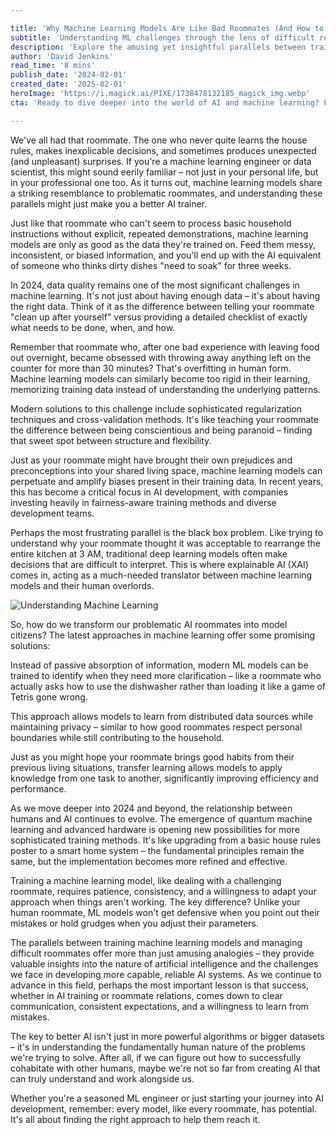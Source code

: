 ```yaml
---

title: 'Why Machine Learning Models Are Like Bad Roommates (And How to Train Them Better)'
subtitle: 'Understanding ML challenges through the lens of difficult roommate behaviors'
description: 'Explore the amusing yet insightful parallels between training machine learning models and managing difficult roommates. From data quality challenges to overfitting problems, discover how common roommate issues mirror key ML concepts and learn modern solutions for better AI development.'
author: 'David Jenkins'
read_time: '8 mins'
publish_date: '2024-02-01'
created_date: '2025-02-01'
heroImage: 'https://i.magick.ai/PIXE/1738478132185_magick_img.webp'
cta: 'Ready to dive deeper into the world of AI and machine learning? Follow us on LinkedIn for more unique perspectives and expert insights that make complex technical concepts relatable and actionable!'

---
```


We've all had that roommate. The one who never quite learns the house rules, makes inexplicable decisions, and sometimes produces unexpected (and unpleasant) surprises. If you're a machine learning engineer or data scientist, this might sound eerily familiar – not just in your personal life, but in your professional one too. As it turns out, machine learning models share a striking resemblance to problematic roommates, and understanding these parallels might just make you a better AI trainer.

Just like that roommate who can't seem to process basic household instructions without explicit, repeated demonstrations, machine learning models are only as good as the data they're trained on. Feed them messy, inconsistent, or biased information, and you'll end up with the AI equivalent of someone who thinks dirty dishes "need to soak" for three weeks.

In 2024, data quality remains one of the most significant challenges in machine learning. It's not just about having enough data – it's about having the right data. Think of it as the difference between telling your roommate "clean up after yourself" versus providing a detailed checklist of exactly what needs to be done, when, and how.

Remember that roommate who, after one bad experience with leaving food out overnight, became obsessed with throwing away anything left on the counter for more than 30 minutes? That's overfitting in human form. Machine learning models can similarly become too rigid in their learning, memorizing training data instead of understanding the underlying patterns.

Modern solutions to this challenge include sophisticated regularization techniques and cross-validation methods. It's like teaching your roommate the difference between being conscientious and being paranoid – finding that sweet spot between structure and flexibility.

Just as your roommate might have brought their own prejudices and preconceptions into your shared living space, machine learning models can perpetuate and amplify biases present in their training data. In recent years, this has become a critical focus in AI development, with companies investing heavily in fairness-aware training methods and diverse development teams.

Perhaps the most frustrating parallel is the black box problem. Like trying to understand why your roommate thought it was acceptable to rearrange the entire kitchen at 3 AM, traditional deep learning models often make decisions that are difficult to interpret. This is where explainable AI (XAI) comes in, acting as a much-needed translator between machine learning models and their human overlords.

![Understanding Machine Learning](https://i.magick.ai/PIXE/1738478132185_magick_img.webp)

So, how do we transform our problematic AI roommates into model citizens? The latest approaches in machine learning offer some promising solutions:

Instead of passive absorption of information, modern ML models can be trained to identify when they need more clarification – like a roommate who actually asks how to use the dishwasher rather than loading it like a game of Tetris gone wrong.

This approach allows models to learn from distributed data sources while maintaining privacy – similar to how good roommates respect personal boundaries while still contributing to the household.

Just as you might hope your roommate brings good habits from their previous living situations, transfer learning allows models to apply knowledge from one task to another, significantly improving efficiency and performance.

As we move deeper into 2024 and beyond, the relationship between humans and AI continues to evolve. The emergence of quantum machine learning and advanced hardware is opening new possibilities for more sophisticated training methods. It's like upgrading from a basic house rules poster to a smart home system – the fundamental principles remain the same, but the implementation becomes more refined and effective.

Training a machine learning model, like dealing with a challenging roommate, requires patience, consistency, and a willingness to adapt your approach when things aren't working. The key difference? Unlike your human roommate, ML models won't get defensive when you point out their mistakes or hold grudges when you adjust their parameters.

The parallels between training machine learning models and managing difficult roommates offer more than just amusing analogies – they provide valuable insights into the nature of artificial intelligence and the challenges we face in developing more capable, reliable AI systems. As we continue to advance in this field, perhaps the most important lesson is that success, whether in AI training or roommate relations, comes down to clear communication, consistent expectations, and a willingness to learn from mistakes.

The key to better AI isn't just in more powerful algorithms or bigger datasets – it's in understanding the fundamentally human nature of the problems we're trying to solve. After all, if we can figure out how to successfully cohabitate with other humans, maybe we're not so far from creating AI that can truly understand and work alongside us.

Whether you're a seasoned ML engineer or just starting your journey into AI development, remember: every model, like every roommate, has potential. It's all about finding the right approach to help them reach it.